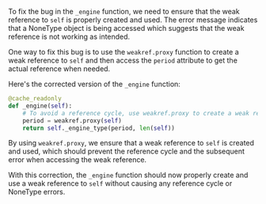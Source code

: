 To fix the bug in the `_engine` function, we need to ensure that the weak reference to `self` is properly created and used. The error message indicates that a NoneType object is being accessed which suggests that the weak reference is not working as intended.

One way to fix this bug is to use the `weakref.proxy` function to create a weak reference to `self` and then access the `period` attribute to get the actual reference when needed.

Here's the corrected version of the `_engine` function:

```python
@cache_readonly
def _engine(self):
    # To avoid a reference cycle, use weakref.proxy to create a weak reference of self
    period = weakref.proxy(self)
    return self._engine_type(period, len(self))
```

By using `weakref.proxy`, we ensure that a weak reference to `self` is created and used, which should prevent the reference cycle and the subsequent error when accessing the weak reference.

With this correction, the `_engine` function should now properly create and use a weak reference to `self` without causing any reference cycle or NoneType errors.